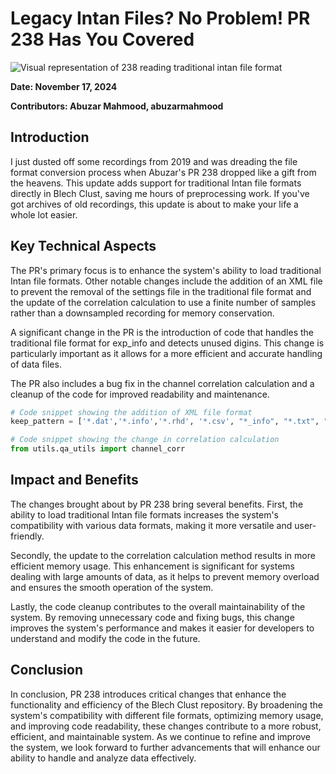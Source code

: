 # Legacy Intan Files? No Problem! PR 238 Has You Covered

![Visual representation of 238 reading traditional intan file format](https://oaidalleapiprodscus.blob.core.windows.net/private/org-hj3a7zwinu5hXuZCuU2WvRFJ/user-o4AWhhARg4pLttg3dlHwlTci/img-pHKQxCwWGfLjnVj1gCzEkpP1.png?st=2025-03-03T17%3A02%3A55Z&se=2025-03-03T19%3A02%3A55Z&sp=r&sv=2024-08-04&sr=b&rscd=inline&rsct=image/png&skoid=d505667d-d6c1-4a0a-bac7-5c84a87759f8&sktid=a48cca56-e6da-484e-a814-9c849652bcb3&skt=2025-03-03T02%3A10%3A46Z&ske=2025-03-04T02%3A10%3A46Z&sks=b&skv=2024-08-04&sig=Jo1uhiH7M%2B2/ZvEqU6ZLIhi2Xvg7FWjhq7svdzum1ok%3D)


**Date: November 17, 2024**

**Contributors: Abuzar Mahmood, abuzarmahmood**

## Introduction

I just dusted off some recordings from 2019 and was dreading the file format conversion process when Abuzar's PR 238 dropped like a gift from the heavens. This update adds support for traditional Intan file formats directly in Blech Clust, saving me hours of preprocessing work. If you've got archives of old recordings, this update is about to make your life a whole lot easier.

## Key Technical Aspects

The PR's primary focus is to enhance the system's ability to load traditional Intan file formats. Other notable changes include the addition of an XML file to prevent the removal of the settings file in the traditional file format and the update of the correlation calculation to use a finite number of samples rather than a downsampled recording for memory conservation.

A significant change in the PR is the introduction of code that handles the traditional file format for exp_info and detects unused digins. This change is particularly important as it allows for a more efficient and accurate handling of data files.

The PR also includes a bug fix in the channel correlation calculation and a cleanup of the code for improved readability and maintenance.

```python
# Code snippet showing the addition of XML file format
keep_pattern = ['*.dat','*.info','*.rhd', '*.csv', "*_info", "*.txt", "*.xml"]

# Code snippet showing the change in correlation calculation
from utils.qa_utils import channel_corr
```

## Impact and Benefits

The changes brought about by PR 238 bring several benefits. First, the ability to load traditional Intan file formats increases the system's compatibility with various data formats, making it more versatile and user-friendly.

Secondly, the update to the correlation calculation method results in more efficient memory usage. This enhancement is significant for systems dealing with large amounts of data, as it helps to prevent memory overload and ensures the smooth operation of the system.

Lastly, the code cleanup contributes to the overall maintainability of the system. By removing unnecessary code and fixing bugs, this change improves the system's performance and makes it easier for developers to understand and modify the code in the future.

## Conclusion

In conclusion, PR 238 introduces critical changes that enhance the functionality and efficiency of the Blech Clust repository. By broadening the system's compatibility with different file formats, optimizing memory usage, and improving code readability, these changes contribute to a more robust, efficient, and maintainable system. As we continue to refine and improve the system, we look forward to further advancements that will enhance our ability to handle and analyze data effectively.
